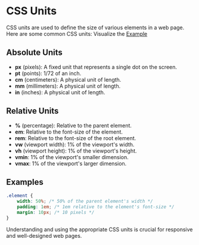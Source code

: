 # CSS Units

CSS units are used to define the size of various elements in a web page. Here are some common CSS units:
Visualize the [Example](/Stage-4/documents/Units)

## Absolute Units
- **px** (pixels): A fixed unit that represents a single dot on the screen.
- **pt** (points): 1/72 of an inch.
- **cm** (centimeters): A physical unit of length.
- **mm** (millimeters): A physical unit of length.
- **in** (inches): A physical unit of length.

## Relative Units
- **%** (percentage): Relative to the parent element.
- **em**: Relative to the font-size of the element.
- **rem**: Relative to the font-size of the root element.
- **vw** (viewport width): 1% of the viewport's width.
- **vh** (viewport height): 1% of the viewport's height.
- **vmin**: 1% of the viewport's smaller dimension.
- **vmax**: 1% of the viewport's larger dimension.

## Examples
```css
.element {
    width: 50%; /* 50% of the parent element's width */
    padding: 1em; /* 1em relative to the element's font-size */
    margin: 10px; /* 10 pixels */
}
```

Understanding and using the appropriate CSS units is crucial for responsive and well-designed web pages.